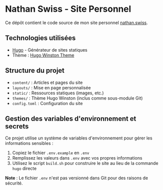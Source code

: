 # Nathan Swiss - Site Personnel

Ce dépôt contient le code source de mon site personnel [nathan.swiss](https://nathan.swiss).

## Technologies utilisées

- [Hugo](https://gohugo.io/) - Générateur de sites statiques
- Thème : [Hugo Winston Theme](https://github.com/zerostaticthemes/hugo-winston-theme/)

## Structure du projet

- `content/` : Articles et pages du site
- `layouts/` : Mise en page personnalisée
- `static/` : Ressources statiques (images, etc.)
- `themes/` : Thème Hugo Winston (inclus comme sous-module Git)
- `config.toml` : Configuration du site

## Gestion des variables d'environnement et secrets

Ce projet utilise un système de variables d'environnement pour gérer les informations sensibles :

1. Copiez le fichier `.env.example` en `.env`
2. Remplissez les valeurs dans `.env` avec vos propres informations
3. Utilisez le script `build.sh` pour construire le site au lieu de la commande `hugo` directe

**Note** : Le fichier `.env` n'est pas versionné dans Git pour des raisons de sécurité.
